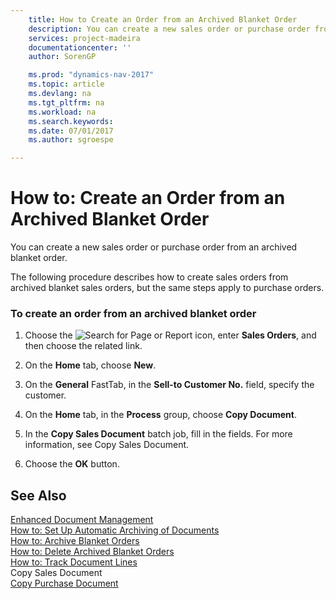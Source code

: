 ```yaml
---
    title: How to Create an Order from an Archived Blanket Order 
    description: You can create a new sales order or purchase order from an archived blanket order.
    services: project-madeira
    documentationcenter: ''
    author: SorenGP

    ms.prod: "dynamics-nav-2017"
    ms.topic: article
    ms.devlang: na
    ms.tgt_pltfrm: na
    ms.workload: na
    ms.search.keywords:
    ms.date: 07/01/2017
    ms.author: sgroespe

---
```

# How to: Create an Order from an Archived Blanket Order
You can create a new sales order or purchase order from an archived blanket order.  
  
 The following procedure describes how to create sales orders from archived blanket sales orders, but the same steps apply to purchase orders.  
  
### To create an order from an archived blanket order  
  
1.  Choose the ![Search for Page or Report](media/ui-search/search_small.png "Search for Page or Report icon") icon, enter **Sales Orders**, and then choose the related link.  
  
2.  On the **Home** tab, choose **New**.  
  
3.  On the **General** FastTab, in the **Sell-to Customer No.** field, specify the customer.  
  
4.  On the **Home** tab, in the **Process** group, choose **Copy Document**.  
  
5.  In the **Copy Sales Document** batch job, fill in the fields. For more information, see Copy Sales Document.  
  
6.  Choose the **OK** button.  
  
## See Also  
 [Enhanced Document Management](enhanced-document-management.md)   
 [How to: Set Up Automatic Archiving of Documents](how-to-set-up-automatic-archiving-of-documents.md)   
 [How to: Archive Blanket Orders](how-to-archive-blanket-orders.md)   
 [How to: Delete Archived Blanket Orders](how-to-delete-archived-blanket-orders.md)   
 [How to: Track Document Lines](how-to-track-document-lines.md)   
 Copy Sales Document   
 [Copy Purchase Document](-$-b_492-copy-purchase-document-$.md)